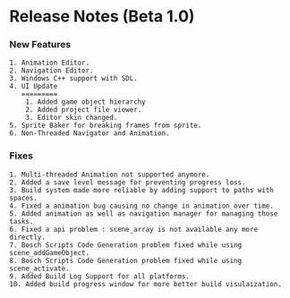 Release Notes (Beta 1.0)
========================

### New Features
	1. Animation Editor.
	2. Navigation Editor.
	3. Windows C++ support with SDL.
	4. UI Update
	   =========
		1. Added game object hierarchy
		2. Added project file viewer.
		3. Editor skin changed.
	5. Sprite Baker for breaking frames from sprite. 
	6. Non-Threaded Navigator and Animation.

### Fixes
	1. Multi-threaded Animation not supported anymore.
	2. Added a save level message for preventing progress loss.
	3. Build system made more reliable by adding support to paths with spaces.
	4. Fixed a animation bug causing no change in animation over time.
	5. Added animation as well as navigation manager for managing those tasks.
	6. Fixed a api problem : scene_array is not available any more directly.
	7. Bosch Scripts Code Generation problem fixed while using scene_addGameObject.
	8. Bosch Scripts Code Generation problem fixed while using scene_activate.
	9. Added Build Log Support for all platforms.
	10. Added build progress window for more better build visulaization.
 
